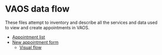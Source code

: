 # VAOS data flow

These files attempt to inventory and describe all the services and data used to view and create appointments in VAOS.

- [Appointment list](appointment_list.md)
- [New appointment form](new_appointment.md)
   - [Visual flow](https://app.diagrams.net/?lightbox=1&highlight=0000ff&edit=_blank&layers=1&nav=1&title=VAOS%20data%20flow.drawio#R7V1Zd%2BK4Ev41nJl5IMc78JhOwvSc6e7J6fQy89THwQJ0x1iMbUjSv%2F5K8m4LMLblBdT9EDBe5JJU%2Br6qUtVIvdu8%2Fu6a2%2FVHZAF7pEjW60i9HymKLCszFf8lh96CQ4akScGRlQut8LTkwBP8CcKD0Wk7aAEvc6KPkO3DbfbgAjkOWPiZY6bropfsaUtkZ5%2B6NVegcOBpYdrFo9%2Bh5a%2BDo1NdSo6%2FB3C1jp4sS%2BEvGzM6OTzgrU0LvaQOqQ8j9c5FyA8%2BbV7vgE3EF8kluG5%2B4Ne4YS5w%2FDIXfPvy3%2FeHvz7%2B%2Fbt5%2F%2Bd3uPpzujLejeWoO%2FamvQtfeaQYNr7jOwvu8ccV%2BXiHNpudA%2F03Imn8RPwH2HAFn6FNDwYX4GenromO7kgjPP8tlKjx34688bslcvyxR%2Fv7Fp8ga9vX5Mf8PWyYP%2BJtTSdu3d0DvYlhbrb4q%2FPsbYPWLBa4pfM9FtV8a%2FoQC8oj8pm8gwtnNMGNmWfegvziAXcPF%2BCH%2F7YF9JT41dJPTB0uNu14Y%2F9wtjs%2FaO7ZdyaiPOtZd5%2Baf4EPZLSv0c4joyA9MO6CgRFKkExUIsMKz8cHz33Tv3Y%2BEasi4WZZbYgWeg906NjkRZe2uWrsRXMHlczsUVy0cyxAprSEf35ZQx88bc0F%2BfUF62B8bO1vbPxNJg32XfQvuEM2cunV6v0t%2BR%2F%2FEmk0cu4S2nbqzCX9F87TUC3LRvg9dZ42If%2Fx8T1wfYj15i0Wi4N%2F8xFpjBl%2Bs8EylOACOityLym819zcQJusDu%2BBvQfkFvFrk1uC14PqTo6VKF5%2FANoA3yXDMLxAkWehaguXHj1SxC%2BJHtcjPb5O6%2FDoQjNcO1bxzRP1ij%2BEGvYcbSuxtG2jPUw7%2BJ7Rnzr5X%2By%2F4F8zIp9IOZHLk5lekLmsywyhGzo%2FoU8vWeiGqpQQuj5lyVzTOcl8plyyyKfqJCvymVRULdqMIXFtwmuUTyeXLPGCZmFJXJaNVhXLZHZVItcZEpdU1iCXuUlcv2SJG%2FL0pMQnCkPg8cHmBX7Relw3tKzAFZYeZ0lc03hJXJcvWeKqVkKpMPEh1u28RM40geREfkLIprcNjE9L%2BEo6pl9SV2Y5iKgYjHHOokIat8VTvehxLks5zSIzyOeMhcmnKi%2BJy4pakDCwVuAp%2FIpcf41WyDHth%2BTou6QPiJCTcz4gwu%2Fpwf8B338LTQTmzkfZfsESc9%2F%2BJn14o0df%2Fwm7lH65f818e0t%2FewQuxG8P3PBgoZNj88Mhs0TwyuQ9j3clFgvauQtwRIDhAPVNdwX8Y%2BcZ7LHhAtv04T7bkMa7mbViB4alLTHe2qYXPDEytf5nj6mRZrzAAsGCTtlgGVbbZ%2FRKjLbUhkPMts%2FItYA7xofxl%2BCiDZYPdIKfpW1y3IYOGEdDnZp8b5T4x61pWfFN01ctdq5HOpUcx%2FPRj3%2Bg9uOX1O00skCkfwxbT35zkLsx7aQpeMTiVsfWKMYp5FljiIe%2B4xcbRX%2F0XdPxlviq6HoHxCe8YLFkby8dM28HBsNq4i6IFTprPGsSQR3qj6LIDzWPSJPZvLwN32Dd5dFFWAOnDcHB%2FQpWzwNm0237DoVvtzcrtGf7FPYSMdB6dKYM2DXwlb6B5AHPg8ihSgUPdbiE1V5sCCb7OZ6OgaMHTxrPb%2BORj6ZLXy58oISWROYYx1CBe0RT4MkKAiGQ%2FoAeXShW%2BHR8nFy5dNEG%2F%2Fn47Q%2BiDZEbrCJhl3m8vA5lXBFUHZ%2FEZYf8Ckd8E1knQc6FwNNnoOr6SdSmslBbzNybR22q3i1qy2C2BMI1h9rKOJcaRHFqSRSnajVRHL301nXNt9QJWwSpEzq%2B8yM5kCIOk7xJYqqnx9DpC%2FRsGAD%2BELQhGYLxy9RgbwJkXg7ILIXivlHZvG2BFy1jQRxIL9Hb5wPhIHh0EBf1OAxRIMEg5JXGaDku9zb1EcEn5FPZ2XaIC7AmUfAklCzTN8kY3YW%2FhOu%2Bv6aQIAmqMB2LChAF8ACSPp0%2FUGxgtRVtMX%2F%2Fx%2BeoybS73gPT9tdEhk9BQ2%2FCBn%2BpGAJSFihLn%2BiMaPoBWWzaDiIPRJWeW0QHtxNVUhPKZQHbYWTXIpSTZT1v22d4xVm2%2FdiLyAHLTQSWaxLLaW1huXr%2Bhb6CJeaa2yaQ4mEPY6IZ%2FrYyRiDk0NFS9EYUGx3CTJUsEAI0kV776vzroBdHwKNSz7y7G0URxS1hJKGjj%2BnoZ7cpDa0VXvcgpz7Kx%2FtGuLP6%2FPoQt6YWradsxM3Pehr4YgXibgpx68Oynkbf%2B2U9ZUUxisXmAi2r%2FaUr523iKgHyO2AuqXcoEpi175MdordkKitzC%2ByBjbbAvdmb1LWvzMHrFmtKsj9wTY2X5Cy08NLE54cwCgt%2B0xa%2Fyc7Iu8Ic5MVyrg%2BXGozo17YtwcqsW1x6XixmryBo3ehKNhJUNCMb%2BxGPiOgeAeYNL8v1fwOg0BCg8CqtxN5uu8VTma7bJDKsn1jroJV4GQbVjePVah6%2F0Tj8EVazEpeAG23hDP7L%2F%2Bd0zN83%2FPF2lI0UbAXDdQN82KGR%2FJ%2F8B3nkC6CLx387QJthplsRI2uTnrPAeoQgXAQ85xeK2LHWJ%2FrFXPwb4HXo%2F%2BJRMulnZzZPA7WwWrdotRaW6VMMoIdhvYVUIArLMs3a%2F6bkQWBzQQHDN0zXx%2FonzciawgfsT3OUcJL3QBwA%2B8U75Q3IRn7ze8BnuNEGWVaGxCTP9HA0SBunJYecrtYccvXSePSVBTa1al%2FlFjgaPB0O2iLLG8B2uAPkz4IYFOOnLNbA2tlEkiTRHnnNcUkqW4n1KRJG6y5hle0wlMcgd%2BBInf%2BAzsLeWYFiXZkO%2FBnuxWrcAl3z7hW4X5ts9%2BnaiO3Byd%2FGbsdqIVInbo%2Fnn2PZ5PaOueHgg3lKSLhgz4I9C%2Fbc4abYPHtWC%2BxZ1VjsmV8iTVkbPH1uhfXMyrKeTndIsBLp9UITD9a%2F1SdKNDlIiZj%2BocuiQ9DxfOjvCI7nS4feWkK1ha2eWVpko8WlkhYu2dQb2%2FV5MhFJwD%2BWfGkB6zle40i%2B31yvntf76nhe4CUlbtNAf5IRk9KglZPrl35s6Pz1uD3rLlsjo6k38E2fW1SgIMetk2OxIYocv6DA0wJxnspFtzOTOMcp%2FRtnWsbw3c6t8Oaop04SZ6Ouh7pmbYu%2BMufO1bTYStRSTOvnOHbOhhtYIq0ik7IfQj5n%2Bh4DR50yp1wtU%2BkrRHnjfCP7HBTKhXFyJgx80xj1j%2FmdPfzrP5Jotw0wnYAzeeaz3WCMaXIalqbnm44V0LAkRHaB4cDxGVSGTPQb%2FqX3tWhxe2vBQS2uJBFlF9WKcJBZ%2B0DhVm3CuOSEVE3CwbIBi7XhYKV973q%2B3IA%2BOb7vvXDBRG1h33skRYFWL3mP06NJV4k99KA%2FsM1MLEwZWK9paVj86Qce4BROHoOa5NzgFnEd2XG20CwVDrAwrRhvsbjGG%2Fxyaw7%2BoXoAlhuAqYx1OYrlTFjMsSUVETTHFj2Fo3kUZ%2BD6NbbVIzcBh7812MoK8J917HxK0Oqo%2FwLpDrKlawZ%2FY2nCYCcgVRRE3ljuJHUxdcSQkP9A7opGVDVVHk3Kvok3IyQFnsdQmhob702PrlTJOjQKc2L4OXFn3T0iTVz%2FvCLC8zFAz0eB6mqlqS63VHDGVFDdUlRXGYbnQ%2BkrlxwsX%2BxTzCBzG9XtlhpCNkGE0RqSfFfpwIreRw5%2BDYpBYSWB%2BxXadBhKiMLToDYFwS3%2B2qSvZ%2B5BkGXgGQAnArARjlmDBOFQPQtMlwN%2F%2FHj7xGbKZtIVJGXaXk4osZdjw9lTG%2FdmxGlAMqOj6ccM3uvzhPU5GSwWDRqSfk0NmmBIkcFUgkOc%2B9wHmj8jeirWcmF8IDlS6XEDcQvd0fk84uNja2lvlOA0ItJL8J0qfGcyK8t3uKUYNDrOMDgaCt8pWxCwY75z8SX3ek5pjjnVCmn%2BIjDfQw5yVnW8Y16uRdmXrA7pi3uNBLAvSItvOFctqCkixY5upQl8OIuIKfDZX1OTiAi2INiCYAt82YIsMzaGtEwXJt1EAr5C%2F%2B%2FU5xRZwN8SrkC%2BZKhCBYrRDpsoW5JSrpvGvF5vD8oZ1rOem3TKA0U10SuIoUyBegv4JrR7SiVpLR0mm9xLozg5PN0JP9%2BbPKnihxp5J%2FrDEGuTuYFQoU9cqM6tZbnA42CReFxXLDMk2JNgT4I9NcqedGOaZU8Kw9eiMsmTyos8RS0Q5KkeBC9bXVSedgnBZ3InvX0ZPTfrlDyJyqtXQJ6eds90I7ZEcwzG%2B5Z7SaAO%2BOJSMXOpwlrHvHEiyq4PzrivHg3ppMAuqt46ANbYJxdgCS8Y4QT98T6WSg8RxP3CDY%2BaCN%2FCHU5Vq8Qev%2Fu7IOlDuHOKhi6TfWjNP%2BhhU8rO1UPu3j%2F7SpKURHh9hd0iFIewW3Rpt5jIas7rKylFw0XsGs6kA5zwMlxMdWG4aIL%2BGiXpb9C7baeHMaaTnMks7PdD6WGKF%2BhtpIcRJbCvgJ1nN%2FF5NrqsJDFR3vNSiWLMPYa8JDnCOEP4y8mkEodvt1bAk404WAmSbCSt%2BEcHb5Roien2d8fbeTsjfWSZb9x3QpJAPvzlLd5%2Fudz5O%2Fc6tkTasIw9tgH1k%2BnZpvvzfuc2W%2BlEkG5BugXpbpR0G3EB94h0l638rubreDfHubtJwX9xnHvSb849yxV%2FMKTjKVkLF7TDuSeCc18%2B5045CIkf5ydeQAZGure7Z5tgx3lSV2wevUobUPITokl6TJsmMsR9hfWGckfFgdwkL8%2F8gZyFrLa4aeKX%2F%2Br866AXruHPIfBo%2BgEhFWk9wLotFvIlHqaSBbyFC7cdsobrUNGCBwgecJwH6FLZoGGJFw%2BYdeN76zWmn5bE9LO65aorYfqpKuXYpHyizgLjCkUf8Uf1U4HqLx%2FVx3GuSWmeDfA8c1UCpPUJ29cKdh0n1Vvn3pvng82IbDXEQ3hOnAXksvCM2CMXCombi40%2FpEz5UG8WaEN9qeq8Jc4xeH9Y3eC4PoYAfwamh5xRVEHArBelLdwTgpYIWtJCTKBh5OAhKyaQ6Z%2BICU3zvGRQJYLb4SWzgfES7YSzoSteMhO85PJ5yddtGOSydcES4Nm2GJy34Qj3SF6KE39oy5w%2FUPR%2BNr4uuVvs3JervF1JgGsBrgW47gJcq4w0i3HBqTS4lrlVoZqqnYDrSwv%2BicjP6eCfA2OknXwTUTMF3j2kI0%2Fo176p0AGi8dhLcJZNsE9ovKGqzM8I6yVrLBJlDBLFN%2FIqHHeRcN39ch%2FwaZPuIAkyMTT9iHd4dtCphfWjX803VpnYXD4UlbU8FGWYeTWWmVfjhUSjtxDYRNji%2Brz6C1ucWMWF5a3PalFY3k7RxmuzvE3yljejc8ObLHeTtfXiLG9KScubLNWtk1Fx311u7GG1ciLZTeEKWWlh510kSIG%2FLxl%2F0xS04TzDLYelqHWf4DfL%2BBa8z7jk29TIU0MKh7QDjx9DlqHOf0BnYe%2BsYE1YmQ78yamuyF81797z0N3Y1tacLal%2FKU0%2B0D2EQWqdc2d5AwlV6EbGpsflk88lXUpLNesFcxPMTTC3yvsk1Txzm0YpQtMbJSWWpZpbaUpZVTqhbo3TMNJz4eNkI%2FzOm66VzUxaN3C5Zg93ExZzVT2sdtvDmuhh3j2sd9nDSjF7b%2Bge8EgaPpLncGmjl8IoCET9PVxd5Gz%2FeWtzS87bvK7wurq%2BIXdYrPHtbiywgB5hTuz199Cim%2B%2B%2BBtZMTZvc6JlFU1OVm%2BKqKUcb%2FjMGz4nOqT8ilcqwL63lPMwhYiljYlAUFlhiJBjdZnchB%2FcvQKt0Q9jYKj0WMnOSgrpsP4eHElylJ9%2B%2BUIUxpiiQNV4QHgJ0eKr3a2hhbJnRPlIzI0WWChGpDLu4wQBXOjdspXRT9%2FsS9HK0pJ3Uy52W%2Bo5aWdTLizVCHrFUhJVj0hO4UyXdxFSb5ja4aQZDI7MibmRuiR%2B1wxE3RBFW1b53JA0Z3fUdGpszmvfKVKwyy0VaKRPWSsxK%2BMmt26dD0rAt6E2trAtR65SyaDPRbxX7rVNjQtTMQwse%2FpBTmUlOyVaWvUbUXC5ZrCZNi2pOYS1v%2FPIGDErPHUeSvGeSWnImTTudSEUGSSfOzonrlkTTaJdHlGRe5QZDtqtPGM3NZw%2FZOx%2FcuosI1ZOjyTct7sP09Gxgaqn5WG1VY0wtlTG1%2BBnAI0gqptbpqVWWlClKzblVKTxJVaSsrSgfnsQn2EgrQQLJ3L6QKRtnzOlsyupFENIE10vDFUh77brpnqrnaD4r0JQFg%2FgZ1OSOaUOinv%2FJaOcOY0b1snBn1iXc0Ytwp6AjMzE%2BhX4enJVMNXJ1Hg1GhgSZ5e2XuaVFlmWRF7kwNMuCGrmTWidaPpvYJFu65PQFkd7mm31MFpntqo%2Bsuok0OhpZ%2BrSVkXUhXrRORlYnRKz%2ByJq1sUtEli%2FEqtbJyKrrP%2BhoZMnRrn%2B%2BQ0vrOCSrKaZyMCC2g5iA8mNTq6v26pGdEgahlt0iHHmOJuV4zoRR%2FqVlnhO1SCj2JE5GKTl5jE4djDMB9qr3XKcxqlEzU1rvnu5vJO8YV5UPXFpxUZWhKz9dzlcinTKUHzMUip%2Fyu5Bo8CanUHnk0OkUKgIHxhTK9W0bfiSeM0jLu4RZQWWt%2BpemgwpOamcC6WUnULdrkF6YQJ8PLDWXNm1kufN5Mzm%2BK6KyXxZ6Pvl1QbNACr%2BsbuSLmbNSb7MwB7d8h5Pi%2FqQmej6T5lXybOSL3jeUvAWM0fmsGGxuXvkI8Tbc%2BZ%2FBHoKXq%2B%2FviVwiCqPd%2Fj5cAFX0dwP9LWf7e9a5dp%2FxWdfvkLOE7ibM0XPl3T5VZ7luVzrv9iIbFTlfLi6J2jx2REgW8Eslf%2B0khdrNCu3ZWdT2EtkEnYrbnO8rpcotm7L4A1pwylrWZgqxVL83mDaqf1nEPpk8MvrfWpYLPA4J%2Bh7XNKESzyxeQnmLhF3hCSJh11FMpuVjRyQGFo8Ln2USdnHb8YzbUBC9yLVcsGiXiOZtpJxwIeBoohetc7mxEFjbw%2Btyw6GJ2CNJ6WSE9Lu36%2Fol%2BtvbgqZdAU2LK83FoRPSBgPQrM2kT3ztQMrrVIW4sQfcPSTlZY7WoUlfEb484Xjem%2BeDDSV7eAjPCYchl4VnxEXrQiFxrUb31VnYgLRiyHyQSw2b2PnKpXJbNxVyPgPTowbLJQ1lOqvyo0i%2BLLic4HKdlM2ZqTkuN1OK8RIxmstwOW5ZXWSpGK8iZvbFYTdRJ7AJjCXqBPYJBYk6gf1SiwLwCMBzHPAkObI7LBQo8QkUFLFD7Ngh3JOMPm81iiQsVSgw7mVj3Ng%2BSbMYxkbKIYHc802TC7TZ7Bzov41JYu9x6gZc7Y239UxOAg9zeJVaFdhOVKIjM6qYRV5yuES2HHoajzcLzcN4CcSPhBseVvpHyk5d%2BgjbdFa7Uh6Tc5%2FyCZjuM1mIFzSiau4FZf6kX7F2hnv68KWLyHg0o8ChYCOsFw2b33i8OtpDi06GYKhIpmNlmvAr2pJANtPm8PR3gd2fdCv5g%2BhIsitRRk5MtPNArP4Fy9X11wgeL3i84PHN8ni5lOOCtdEz3lLAgdTNuPB4Cj4yVvIrZ%2FSGmt%2FmO5UZjJ5V1opfBGJ05%2F4x%2BsGydo7MPGpe2TJ0gcXgnG0iBwrQ9Yny92L3iCJhdEWC%2FVrBcnW2qVSAq2LvSvPveS17V47f9j3C%2BrmxXhZspEU2IhjHABmHmo9pl2Mi0eG2l6hgUkebGuIvTZTp6UtCVbl01bkQ83eV10lm1J17wDMCPkc4YIkh6c6NEwwC1yV%2FcwPmrJxPh%2Bdi%2BURPtTs7mvbhCtTM%2FM7Xt5NZOWSYFbUrpI7CX11E1Gqy6YVkb%2FyILEDO%2BD8%3D)
